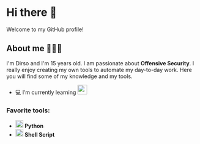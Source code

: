 # Hi there 👋

Welcome to my GitHub profile!

## About me 👨🏼‍💻
I'm Dirso and I'm 15 years old. I am passionate about **Offensive Security**. I really enjoy creating my own tools to automate my day-to-day work. Here you will find some of my knowledge and my tools.

- 💻 I’m currently learning <img width="25px" src="https://i.pinimg.com/originals/41/cd/ce/41cdceff36566cb5a70f5c999755d4bc.png">

### Favorite tools:
- <img width="20px" src="https://cdn4.iconfinder.com/data/icons/logos-and-brands/512/267_Python_logo-512.png"> <b>Python</b>
- <img width="20px" src="https://www.pngkey.com/png/full/140-1409984_python-logo-bash-shell-logo-shell-script-logo.png"> <b>Shell Script</b>
